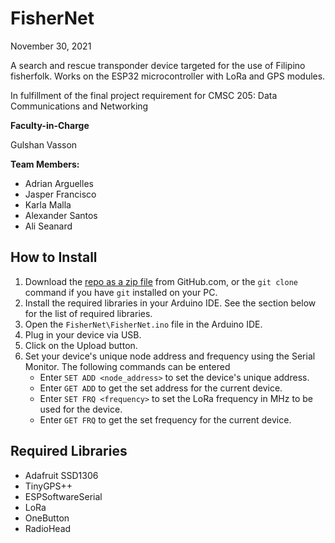 # FisherNet
November 30, 2021

A search and rescue transponder device targeted for the use of Filipino fisherfolk. Works on the ESP32 microcontroller with LoRa and GPS modules.

In fulfillment of the final project requirement for CMSC 205: Data Communications and Networking
 
**Faculty-in-Charge**

Gulshan Vasson
 
**Team Members:**
* Adrian Arguelles
* Jasper Francisco
* Karla Malla
* Alexander Santos
* Ali Seanard

## How to Install
1. Download the [repo as a zip file](https://github.com/jfcisco/FisherNet/archive/refs/heads/main.zip) from GitHub.com, or the `git clone` command if you have `git` installed on your PC.
1. Install the required libraries in your Arduino IDE. See the section below for the list of required libraries.
2. Open the `FisherNet\FisherNet.ino` file in the Arduino IDE.
5. Plug in your device via USB.
6. Click on the Upload button.
1. Set your device's unique node address and frequency using the Serial Monitor. The following commands can be entered
    - Enter `SET ADD <node_address>` to set the device's unique address.
    - Enter `GET ADD` to get the set address for the current device.
    - Enter `SET FRQ <frequency>` to set the LoRa frequency in MHz to be used for the device.
    - Enter `GET FRQ` to get the set frequency for the current device.

## Required Libraries
- Adafruit SSD1306
- TinyGPS++
- ESPSoftwareSerial
- LoRa
- OneButton
- RadioHead
